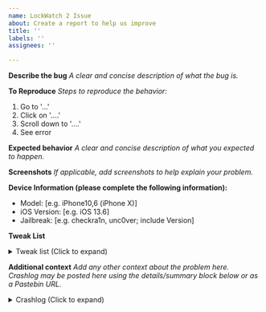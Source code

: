 ```yaml
---
name: LockWatch 2 Issue
about: Create a report to help us improve
title: ''
labels: ''
assignees: ''

---
```


**Describe the bug**
_A clear and concise description of what the bug is._

**To Reproduce**
_Steps to reproduce the behavior:_
1. Go to '...'
2. Click on '....'
3. Scroll down to '....'
4. See error

**Expected behavior**
_A clear and concise description of what you expected to happen._

**Screenshots**
_If applicable, add screenshots to help explain your problem._

**Device Information (please complete the following information):**
 - Model: [e.g. iPhone10,6 (iPhone X)]
 - iOS Version: [e.g. iOS 13.6]
- Jailbreak: [e.g. checkra1n, unc0ver; include Version]

**Tweak List**

<details>
<summary>Tweak list (Click to expand)</summary>
<p>

```
Tweak 1 (Version)
Tweak 2 (Version)
Tweak 3 (Version)
```

</p>
</details>  

**Additional context**
_Add any other context about the problem here._  
_Crashlog may be posted here using the details/summary block below or as a Pastebin URL._

<details>
<summary>Crashlog (Click to expand)</summary>
<p>

```
Add your crashlog here
```

</p>
</details>
